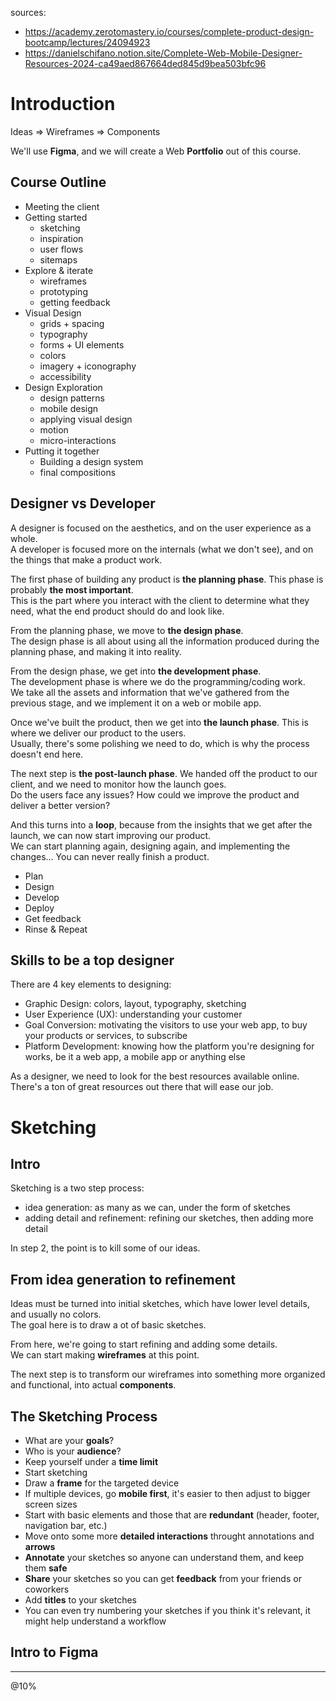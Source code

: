 sources:
- https://academy.zerotomastery.io/courses/complete-product-design-bootcamp/lectures/24094923
- https://danielschifano.notion.site/Complete-Web-Mobile-Designer-Resources-2024-ca49aed867664ded845d9bea503bfc96

# Introduction

Ideas => Wireframes => Components  

We'll use **Figma**, and we will create a Web **Portfolio** out of this course.

## Course Outline

- Meeting the client
- Getting started
  - sketching
  - inspiration
  - user flows
  - sitemaps
- Explore & iterate
  - wireframes
  - prototyping
  - getting feedback
- Visual Design
  - grids + spacing
  - typography
  - forms + UI elements
  - colors
  - imagery + iconography
  - accessibility
- Design Exploration
  - design patterns
  - mobile design
  - applying visual design
  - motion
  - micro-interactions
- Putting it together
  - Building a design system
  - final compositions

## Designer vs Developer

A designer is focused on the aesthetics, and on the user experience as a whole.  
A developer is focused more on the internals (what we don't see), and on the things that make a product work.  

The first phase of building any product is **the planning phase**. This phase is probably **the most important**.  
This is the part where you interact with the client to determine what they need, what the end product should do and look like.  

From the planning phase, we move to **the design phase**.  
The design phase is all about using all the information produced during the planning phase, and making it into reality.  

From the design phase, we get into **the development phase**.  
The development phase is where we do the programming/coding work.  
We take all the assets and information that we've gathered from the previous stage, and we implement it on a web or mobile app.  

Once we've built the product, then we get into **the launch phase**. This is where we deliver our product to the users.  
Usually, there's some polishing we need to do, which is why the process doesn't end here.  

The next step is **the post-launch phase**. We handed off the product to our client, and we need to monitor how the launch goes.  
Do the users face any issues? How could we improve the product and deliver a better version?  

And this turns into a **loop**, because from the insights that we get after the launch, we can now start improving our product.  
We can start planning again, designing again, and implementing the changes... You can never really finish a product.  

- Plan
- Design
- Develop
- Deploy
- Get feedback
- Rinse & Repeat

## Skills to be a top designer

There are 4 key elements to designing:
- Graphic Design: colors, layout, typography, sketching
- User Experience (UX): understanding your customer
- Goal Conversion: motivating the visitors to use your web app, to buy your products or services, to subscribe
- Platform Development: knowing how the platform you're designing for works, be it a web app, a mobile app or anything else

As a designer, we need to look for the best resources available online. There's a ton of great resources out there that will ease our job.  

# Sketching

## Intro

Sketching is a two step process:
- idea generation: as many as we can, under the form of sketches
- adding detail and refinement: refining our sketches, then adding more detail

In step 2, the point is to kill some of our ideas.  

## From idea generation to refinement 

Ideas must be turned into initial sketches, which have lower level details, and usually no colors.  
The goal here is to draw a ot of basic sketches.  

From here, we're going to start refining and adding some details.  
We can start making **wireframes** at this point.  

The next step is to transform our wireframes into something more organized and functional, into actual **components**.  

## The Sketching Process

- What are your **goals**?
- Who is your **audience**?
- Keep yourself under a **time limit**
- Start sketching
- Draw a **frame** for the targeted device
- If multiple devices, go **mobile first**, it's easier to then adjust to bigger screen sizes
- Start with basic elements and those that are **redundant** (header, footer, navigation bar, etc.)
- Move onto some more **detailed interactions** throught annotations and **arrows**
- **Annotate** your sketches so anyone can understand them, and keep them **safe**
- **Share** your sketches so you can get **feedback** from your friends or coworkers
- Add **titles** to your sketches
- You can even try numbering your sketches if you think it's relevant, it might help understand a workflow

## Intro to Figma






---
@10%
